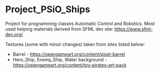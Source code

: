 # Project_PSiO_Ships
Project for programming classes Automatic Control and Robotics.
Most used helping materials derived from SFML dev site: https://www.sfml-dev.org/ 

Textures (some with minor changes) taken from sites listed below:
- Barrel - https://opengameart.org/content/pixel-barrel
- Hero_Ship, Enemy_Ship, Water background - https://opengameart.org/content/toy-pirates-art-pack
